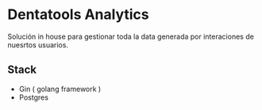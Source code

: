 # Dentatools Analytics

Solución in house para gestionar toda la data generada por interaciones de nuesrtos usuarios.

## Stack

- Gin  ( golang framework )
- Postgres

 
